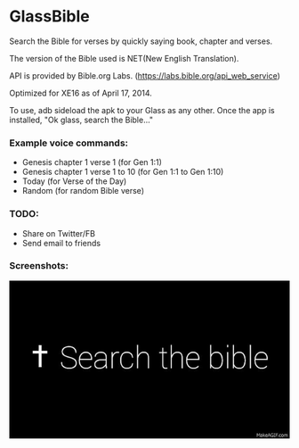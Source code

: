 GlassBible
==========

Search the Bible for verses by quickly saying book, chapter and verses.

The version of the Bible used is NET(New English Translation).

API is provided by Bible.org Labs. (https://labs.bible.org/api_web_service)

Optimized for XE16 as of April 17, 2014.

To use, adb sideload the apk to your Glass as any other.
Once the app is installed, "Ok glass, search the Bible..."

### Example voice commands:
- Genesis chapter 1 verse 1 (for Gen 1:1)
- Genesis chapter 1 verse 1 to 10 (for Gen 1:1 to Gen 1:10)
- Today (for Verse of the Day)
- Random (for random Bible verse)

### TODO: 
- Share on Twitter/FB
- Send email to friends

### Screenshots:

![Screen Shot1](https://raw.githubusercontent.com/ehdtkqorl123/glassBible/master/glassbible.gif)
